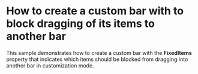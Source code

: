 # How to create a custom bar with to block dragging of its items to another bar


<p>This sample demonstrates how to create a custom bar with the <strong>FixedItems</strong> property that indicates which items should be blocked from dragging into another bar in customization mode.</p>

<br/>


